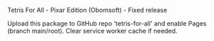 Tetris For All - Pixar Edition (Obomsoft) - Fixed release

Upload this package to GitHub repo 'tetris-for-all' and enable Pages (branch main/root). Clear service worker cache if needed.
